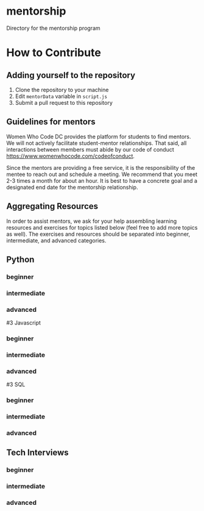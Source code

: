 # mentorship
Directory for the mentorship program

# How to Contribute

## Adding yourself to the repository
1. Clone the repository to your machine
2. Edit `mentorData` variable in `script.js`
3. Submit a pull request to this repository

## Guidelines for mentors
Women Who Code DC provides the platform for students to find mentors. We will not actively facilitate student-mentor relationships. That said, all interactions between members must abide by our code of conduct https://www.womenwhocode.com/codeofconduct.

Since the mentors are providing a free service, it is the responsibility of the mentee to reach out and schedule a meeting. We recommend that you meet 2-3 times a month for about an hour. It is best to have a concrete goal and a designated end date for the mentorship relationship.

## Aggregating Resources
In order to assist mentors, we ask for your help assembling learning resources and exercises for topics listed below (feel free to add more topics as well). The exercises and resources should be separated into beginner, intermediate, and advanced categories.

## Python
### beginner
### intermediate
### advanced

#3 Javascript
### beginner
### intermediate
### advanced

#3 SQL
### beginner
### intermediate
### advanced

## Tech Interviews
### beginner
### intermediate
### advanced
